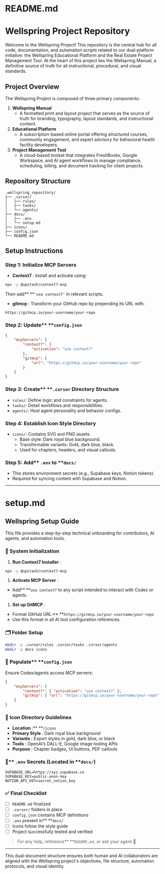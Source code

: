 # README.md

# Wellspring Project Repository

Welcome to the Wellspring Project! This repository is the central hub for all
code, documentation, and automation scripts related to our dual-platform
initiative: the Wellspring Educational Platform and the Real Estate Project
Management Tool. At the heart of this project lies the Wellspring Manual, a
definitive source of truth for all instructional, procedural, and visual
standards.

## Project Overview

The Wellspring Project is composed of three primary components:

1. **Wellspring Manual**
   - A formatted print and layout project that serves as the source of truth for
     branding, typography, layout standards, and instructional content.
2. **Educational Platform**
   - A subscription-based online portal offering structured courses, community
     engagement, and expert advisory for behavioral health facility developers.
3. **Project Management Tool**
   - A cloud-based toolset that integrates FreshBooks, Google Workspace, and AI
     agent workflows to manage compliance, scheduling, billing, and document
     tracking for client projects.

## Repository Structure

```
.wellspring_repository/
├── .cursor/
│   ├── rules/
│   ├── tasks/
│   └── agents/
├── docs/
│   ├── .env
│   └── setup.md
├── icons/
├── config.json
└── README.md
```

## Setup Instructions

### Step 1: Initialize MCP Servers

- **Context7** : Install and activate using:

```bash
npx -y @upstash/context7-mcp
```

Then add** **`'use context7'` in relevant scripts.

- **gitmcp** : Transform your GitHub repo by prepending its URL with:

```text
https://gitmcp.io/your-username/your-repo
```

### Step 2: Update** **`config.json`

```json
{
    "mcpServers": {
        "context7": {
            "activation": "use context7"
        },
        "gitmcp": {
            "url": "https://gitmcp.io/your-username/your-repo"
        }
    }
}
```

### Step 3: Create** **`.cursor` Directory Structure

- `rules/`: Define logic and constraints for agents.
- `tasks/`: Detail workflows and responsibilities.
- `agents/`: Host agent personality and behavior configs.

### Step 4: Establish Icon Style Directory

- `icons/`: Contains SVG and PNG assets.
  - Base style: Dark royal blue background.
  - Transformable variants: Gold, dark blue, black.
  - Used for chapters, headers, and visual callouts.

### Step 5: Add** **`.env` to** **`docs/`

- This stores environment secrets (e.g., Supabase keys, Notion tokens).
- Required for syncing content with Supabase and Notion.

---

# setup.md

## Wellspring Setup Guide

This file provides a step-by-step technical onboarding for contributors, AI
agents, and automation tools.

### 🔧 System Initialization

1. **Run Context7 Installer** :

```bash
npx -y @upstash/context7-mcp
```

1. **Activate MCP Server** :

- Add** **`use context7` to any script intended to interact with Codex or
  agents.

1. **Set up GitMCP** :

- Format GitHub URL:** **`https://gitmcp.io/your-username/your-repo`
- Use this format in all AI tool configuration references.

### 🗂️ Folder Setup

```bash
mkdir -p .cursor/rules .cursor/tasks .cursor/agents
mkdir -p docs icons
```

### 🧠 Populate** **`config.json`

Ensure Codex/agents access MCP servers:

```json
{
    "mcpServers": {
        "context7": { "activation": "use context7" },
        "gitmcp": { "url": "https://gitmcp.io/your-username/your-repo" }
    }
}
```

### 🎨 Icon Directory Guidelines

- **Location** :** **`/icons`
- **Primary Style** : Dark royal blue background
- **Variants** : Export styles in gold, dark blue, or black
- **Tools** : OpenAI’s DALL-E, Google image tooling APIs
- **Purpose** : Chapter badges, UI buttons, PDF callouts

### 🔐** **`.env` Secrets (Located in** **`docs/`)

```env
SUPABASE_URL=https://xyz.supabase.co
SUPABASE_KEY=public-anon-key
NOTION_API_KEY=secret_notion_key
```

### ✅ Final Checklist

- [ ] `README.md` finalized
- [ ] `.cursor/` folders in place
- [ ] `config.json` contains MCP definitions
- [ ] `.env` present in** **`docs/`
- [ ] Icons follow the style guide
- [ ] Project successfully tested and verified

> For any help, reference** **`README.md`, or ask your agent 🧠

---

This dual-document structure ensures both human and AI collaborators are aligned
with the Wellspring project's objectives, file structure, automation protocols,
and visual identity.

